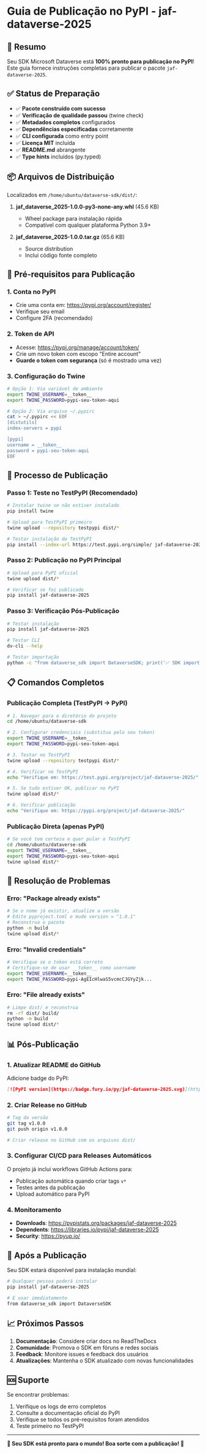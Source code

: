 # Guia de Publicação no PyPI - jaf-dataverse-2025

## 🎯 Resumo

Seu SDK Microsoft Dataverse está **100% pronto para publicação no PyPI**! Este guia fornece instruções completas para publicar o pacote `jaf-dataverse-2025`.

## ✅ Status de Preparação

- ✅ **Pacote construído com sucesso**
- ✅ **Verificação de qualidade passou** (twine check)
- ✅ **Metadados completos** configurados
- ✅ **Dependências especificadas** corretamente
- ✅ **CLI configurada** como entry point
- ✅ **Licença MIT** incluída
- ✅ **README.md** abrangente
- ✅ **Type hints** incluídos (py.typed)

## 📦 Arquivos de Distribuição

Localizados em `/home/ubuntu/dataverse-sdk/dist/`:

1. **jaf_dataverse_2025-1.0.0-py3-none-any.whl** (45.6 KB)
   - Wheel package para instalação rápida
   - Compatível com qualquer plataforma Python 3.9+

2. **jaf_dataverse_2025-1.0.0.tar.gz** (65.6 KB)
   - Source distribution
   - Inclui código fonte completo

## 🔑 Pré-requisitos para Publicação

### 1. Conta no PyPI
- Crie uma conta em: https://pypi.org/account/register/
- Verifique seu email
- Configure 2FA (recomendado)

### 2. Token de API
- Acesse: https://pypi.org/manage/account/token/
- Crie um novo token com escopo "Entire account"
- **Guarde o token com segurança** (só é mostrado uma vez)

### 3. Configuração do Twine
```bash
# Opção 1: Via variável de ambiente
export TWINE_USERNAME=__token__
export TWINE_PASSWORD=pypi-seu-token-aqui

# Opção 2: Via arquivo ~/.pypirc
cat > ~/.pypirc << EOF
[distutils]
index-servers = pypi

[pypi]
username = __token__
password = pypi-seu-token-aqui
EOF
```

## 🚀 Processo de Publicação

### Passo 1: Teste no TestPyPI (Recomendado)

```bash
# Instalar twine se não estiver instalado
pip install twine

# Upload para TestPyPI primeiro
twine upload --repository testpypi dist/*

# Testar instalação do TestPyPI
pip install --index-url https://test.pypi.org/simple/ jaf-dataverse-2025
```

### Passo 2: Publicação no PyPI Principal

```bash
# Upload para PyPI oficial
twine upload dist/*

# Verificar se foi publicado
pip install jaf-dataverse-2025
```

### Passo 3: Verificação Pós-Publicação

```bash
# Testar instalação
pip install jaf-dataverse-2025

# Testar CLI
dv-cli --help

# Testar importação
python -c "from dataverse_sdk import DataverseSDK; print('✅ SDK importado com sucesso!')"
```

## 📋 Comandos Completos

### Publicação Completa (TestPyPI → PyPI)

```bash
# 1. Navegar para o diretório do projeto
cd /home/ubuntu/dataverse-sdk

# 2. Configurar credenciais (substitua pelo seu token)
export TWINE_USERNAME=__token__
export TWINE_PASSWORD=pypi-seu-token-aqui

# 3. Testar no TestPyPI
twine upload --repository testpypi dist/*

# 4. Verificar no TestPyPI
echo "Verifique em: https://test.pypi.org/project/jaf-dataverse-2025/"

# 5. Se tudo estiver OK, publicar no PyPI
twine upload dist/*

# 6. Verificar publicação
echo "Verifique em: https://pypi.org/project/jaf-dataverse-2025/"
```

### Publicação Direta (apenas PyPI)

```bash
# Se você tem certeza e quer pular o TestPyPI
cd /home/ubuntu/dataverse-sdk
export TWINE_USERNAME=__token__
export TWINE_PASSWORD=pypi-seu-token-aqui
twine upload dist/*
```

## 🔧 Resolução de Problemas

### Erro: "Package already exists"
```bash
# Se o nome já existir, atualize a versão
# Edite pyproject.toml e mude version = "1.0.1"
# Reconstrua o pacote
python -m build
twine upload dist/*
```

### Erro: "Invalid credentials"
```bash
# Verifique se o token está correto
# Certifique-se de usar __token__ como username
export TWINE_USERNAME=__token__
export TWINE_PASSWORD=pypi-AgEIcHlwaS5vcmcCJGYyZjk...
```

### Erro: "File already exists"
```bash
# Limpe dist/ e reconstrua
rm -rf dist/ build/
python -m build
twine upload dist/*
```

## 📊 Pós-Publicação

### 1. Atualizar README do GitHub
Adicione badge do PyPI:
```markdown
[![PyPI version](https://badge.fury.io/py/jaf-dataverse-2025.svg)](https://badge.fury.io/py/jaf-dataverse-2025)
```

### 2. Criar Release no GitHub
```bash
# Tag da versão
git tag v1.0.0
git push origin v1.0.0

# Criar release no GitHub com os arquivos dist/
```

### 3. Configurar CI/CD para Releases Automáticos
O projeto já inclui workflows GitHub Actions para:
- Publicação automática quando criar tags `v*`
- Testes antes da publicação
- Upload automático para PyPI

### 4. Monitoramento
- **Downloads**: https://pypistats.org/packages/jaf-dataverse-2025
- **Dependents**: https://libraries.io/pypi/jaf-dataverse-2025
- **Security**: https://pyup.io/

## 🎉 Após a Publicação

Seu SDK estará disponível para instalação mundial:

```bash
# Qualquer pessoa poderá instalar
pip install jaf-dataverse-2025

# E usar imediatamente
from dataverse_sdk import DataverseSDK
```

## 📈 Próximos Passos

1. **Documentação**: Considere criar docs no ReadTheDocs
2. **Comunidade**: Promova o SDK em fóruns e redes sociais
3. **Feedback**: Monitore issues e feedback dos usuários
4. **Atualizações**: Mantenha o SDK atualizado com novas funcionalidades

## 🆘 Suporte

Se encontrar problemas:
1. Verifique os logs de erro completos
2. Consulte a documentação oficial do PyPI
3. Verifique se todos os pré-requisitos foram atendidos
4. Teste primeiro no TestPyPI

---

**🎯 Seu SDK está pronto para o mundo! Boa sorte com a publicação! 🚀**


